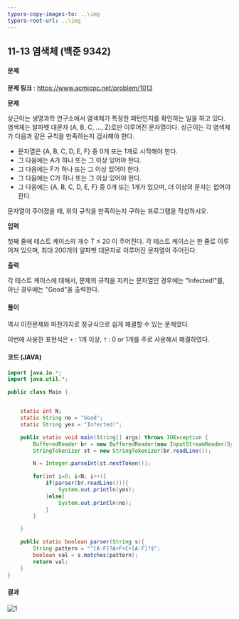 ```yaml
---
typora-copy-images-to: ..\img
typora-root-url: ..\img
---
```


## 11-13 염색체 (백준 9342)

#### 문제

**문제 링크** : https://www.acmicpc.net/problem/1013

**문제**

상근이는 생명과학 연구소에서 염색체가 특정한 패턴인지를 확인하는 일을 하고 있다. 염색체는 알파벳 대문자 (A, B, C, ..., Z)로만 이루어진 문자열이다. 상근이는 각 염색체가 다음과 같은 규칙을 만족하는지 검사해야 한다.

- 문자열은 {A, B, C, D, E, F} 중 0개 또는 1개로 시작해야 한다.
- 그 다음에는 A가 하나 또는 그 이상 있어야 한다.
- 그 다음에는 F가 하나 또는 그 이상 있어야 한다.
- 그 다음에는 C가 하나 또는 그 이상 있어야 한다.
- 그 다음에는 {A, B, C, D, E, F} 중 0개 또는 1개가 있으며, 더 이상의 문자는 없어야 한다.

문자열이 주어졌을 때, 위의 규칙을 만족하는지 구하는 프로그램을 작성하시오.

**입력**

첫째 줄에 테스트 케이스의 개수 T ≤ 20 이 주어진다. 각 테스트 케이스는 한 줄로 이루어져 있으며, 최대 200개의 알파벳 대문자로 이루어진 문자열이 주어진다.

**출력**

각 테스트 케이스에 대해서, 문제의 규칙을 지키는 문자열인 경우에는  "Infected!"를, 아닌 경우에는 "Good"을 출력한다.

#### 풀이

역시 이전문제와 마찬가지로 정규식으로 쉽게 해결할 수 있는 문제였다.

이번에 사용한 표현식은 `+` : 1개 이상, `?` : 0 or 1개를 주로 사용해서 해결하였다.



#### 코드 (JAVA)

````java
import java.io.*;
import java.util.*;

public class Main {


    static int N;
    static String no = "Good";
    static String yes = "Infected!";

    public static void main(String[] args) throws IOException {
        BufferedReader br = new BufferedReader(new InputStreamReader(System.in));
        StringTokenizer st = new StringTokenizer(br.readLine());

        N = Integer.parseInt(st.nextToken());

        for(int i=0; i<N; i++){
            if(parser(br.readLine())){
                System.out.println(yes);
            }else{
                System.out.println(no);
            }
        }

    }

    public static boolean parser(String s){
        String pattern = "^[A-F]?A+F+C+[A-F]?$";
        boolean val = s.matches(pattern);
        return val;
    }
}
````



#### 결과

![1](result-11-13.png)


